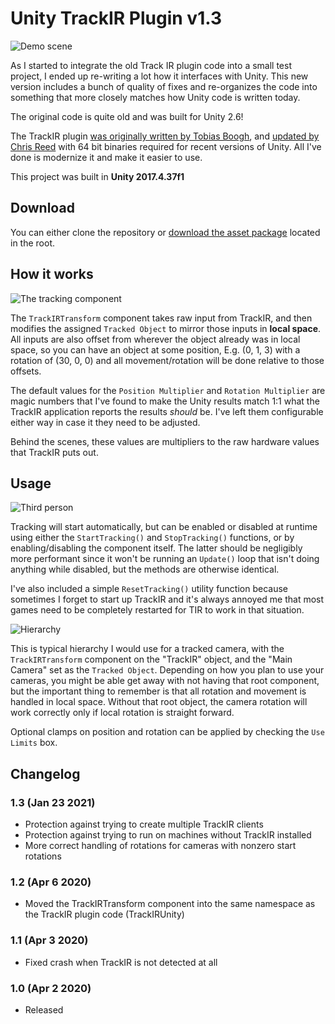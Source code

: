# Unity TrackIR Plugin v1.3

![Demo scene](Screenshots/DemoTracking.gif)

As I started to integrate the old Track IR plugin code into a small test project, I ended up re-writing a lot how it interfaces with Unity. This new version includes a bunch of quality of fixes and re-organizes the code into something that more closely matches how Unity code is written today.

The original code is quite old and was built for Unity 2.6!

The TrackIR plugin [was originally written by Tobias Boogh](https://github.com/byBrick/Unity-TrackIR-Plugin), and [updated by Chris Reed](https://github.com/chrisreedio/Unity-TrackIR-Plugin/tree/x86_64) with 64 bit binaries required for recent versions of Unity. All I've done is modernize it and make it easier to use.

This project was built in **Unity 2017.4.37f1**

## Download

You can either clone the repository or [download the asset package](https://github.com/brihernandez/Unity-TrackIR-Plugin/raw/master/TrackIRTransform.unitypackage) located in the root.

## How it works

![The tracking component](Screenshots/Component.png)

The `TrackIRTransform` component takes raw input from TrackIR, and then modifies the assigned `Tracked Object` to mirror those inputs in **local space**. All inputs are also offset from wherever the object already was in local space, so you can have an object at some position, E.g. (0, 1, 3) with a rotation of (30, 0, 0) and all movement/rotation will be done relative to those offsets.

The default values for the `Position Multiplier` and `Rotation Multiplier` are magic numbers that I've found to make the Unity results match 1:1 what the TrackIR application reports the results *should* be. I've left them configurable either way in case it they need to be adjusted.

Behind the scenes, these values are multipliers to the raw hardware values that TrackIR puts out.

## Usage

![Third person](Screenshots/ThirdPerson.gif)

Tracking will start automatically, but can be enabled or disabled at runtime using either the `StartTracking()` and `StopTracking()` functions, or by enabling/disabling the component itself. The latter should be negligibly more performant since it won't be running an `Update()` loop that isn't doing anything while disabled, but the methods are otherwise identical.

I've also included a simple `ResetTracking()` utility function because sometimes I forget to start up TrackIR and it's always annoyed me that most games need to be completely restarted for TIR to work in that situation.

![Hierarchy](Screenshots/Hierarchy.png)

This is typical hierarchy I would use for a tracked camera, with the `TrackIRTransform` component on the "TrackIR" object, and the "Main Camera" set as the `Tracked Object`. Depending on how you plan to use your cameras, you might be able get away with not having that root component, but the important thing to remember is that all rotation and movement is handled in local space. Without that root object, the camera rotation will work correctly only if local rotation is straight forward.

Optional clamps on position and rotation can be applied by checking the `Use Limits` box.

## Changelog

### 1.3 (Jan 23 2021)

- Protection against trying to create multiple TrackIR clients
- Protection against trying to run on machines without TrackIR installed
- More correct handling of rotations for cameras with nonzero start rotations

### 1.2 (Apr 6 2020)

- Moved the TrackIRTransform component into the same namespace as the TrackIR plugin code (TrackIRUnity)

### 1.1 (Apr 3 2020)

- Fixed crash when TrackIR is not detected at all

### 1.0 (Apr 2 2020)

- Released
